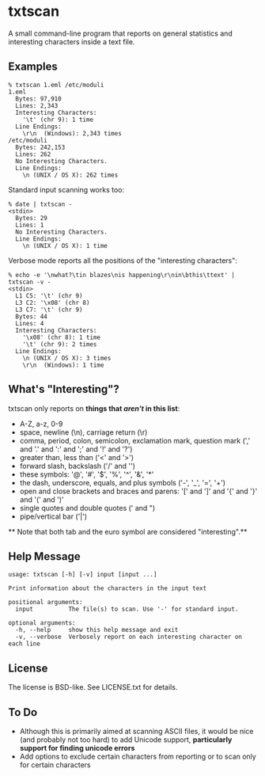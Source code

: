# txtscan

A small command-line program that reports on general statistics and interesting characters inside a text file.

## Examples

	% txtscan 1.eml /etc/moduli
	1.eml
	  Bytes: 97,910
	  Lines: 2,343
	  Interesting Characters:
	    '\t' (chr 9): 1 time
	  Line Endings:
	    \r\n  (Windows): 2,343 times
	/etc/moduli
	  Bytes: 242,153
	  Lines: 262
	  No Interesting Characters.
	  Line Endings:
	    \n (UNIX / OS X): 262 times

Standard input scanning works too:

	% date | txtscan -
	<stdin>
	  Bytes: 29
	  Lines: 1
	  No Interesting Characters.
	  Line Endings:
	    \n (UNIX / OS X): 1 time

Verbose mode reports all the positions of the "interesting characters":

	% echo -e '\nwhat?\tin blazes\nis happening\r\nin\bthis\ttext' | txtscan -v -
	<stdin>
	  L1 C5: '\t' (chr 9)
	  L3 C2: '\x08' (chr 8)
	  L3 C7: '\t' (chr 9)
	  Bytes: 44
	  Lines: 4
	  Interesting Characters:
	    '\x08' (chr 8): 1 time
	    '\t' (chr 9): 2 times
	  Line Endings:
	    \n (UNIX / OS X): 3 times
	    \r\n  (Windows): 1 time	

## What's "Interesting"?

txtscan only reports on **things that *aren't* in this list**:

- A-Z, a-z, 0-9
- space, newline (\n), carriage return (\r)
- comma, period, colon, semicolon, exclamation mark, question mark (',' and '.' and ':' and ';' and '!' and '?')
- greater than, less than ('<' and '>')
- forward slash, backslash ('/' and '\')
- these symbols: '@', '#', '$', '%', '^', '&', '*'
- the dash, underscore, equals, and plus symbols ('-', '_', '=', '+')
- open and close brackets and braces and parens: '[' and ']' and '{' and '}' and '(' and ')'
- single quotes and double quotes (' and ")
- pipe/vertical bar ('|')

** Note that both tab and the euro symbol are considered "interesting".**

## Help Message

	usage: txtscan [-h] [-v] input [input ...]
	
	Print information about the characters in the input text
	
	positional arguments:
	  input          The file(s) to scan. Use '-' for standard input.
	
	optional arguments:
	  -h, --help     show this help message and exit
	  -v, --verbose  Verbosely report on each interesting character on each line

## License

The license is BSD-like. See LICENSE.txt for details.

## To Do

- Although this is primarily aimed at scanning ASCII files, it would be nice (and probably not too hard) to add Unicode support, **particularly support for finding unicode errors**
- Add options to exclude certain characters from reporting or to scan only for certain characters
